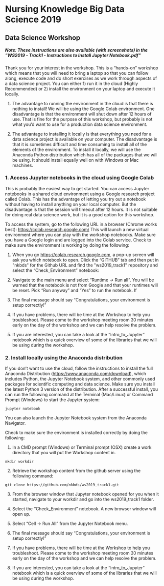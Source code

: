 # Nursing Knowledge Big Data Science 2019
## Data Science Workshop


##### Note: These instructions are also available (with screenshots) in the "WS2019 - Track1 - Instructions to Install Jupyter Notebook.pdf"
Thank you for your interest in the workshop.  This is a “hands-on” workshop which means that you will need to bring a laptop so that you can follow along, execute code and do short exercises as we work through aspects of a data science project.  You can either 1) run it in the cloud (Highly Recommended) or 2) install the environment on your laptop and execute it locally.  

1.	The advantage to running the environment in the cloud is that there is nothing to install!  We will be using the Google Colab environment.  One disadvantage is that the environment will shut down after 12 hours of use.  That is fine for the purpose of this workshop, but probably is not what you’d want to use for a production data science environment.

2.	The advantage to installing it locally is that everything you need for a data science project is available on your computer.  The disadvantage is that it is sometimes difficult and time consuming to install all of the elements of the environment.  To install it locally, we will use the Anaconda Python distribution which has all of the packages that we will be using.  It should install equally well on with Windows or Mac machines.

### 1. Access Jupyter notebooks in the cloud using Google Colab

This is probably the easiest way to get started. You can access Jupyter notebooks in a shared cloud environment using a Google research project called Colab.  This has the advantage of letting you try out a notebook without having to install anything on your local computer.  But the disadvantage is that the session will timeout after 12 hours.  It is not suitable for doing real data science work, but it is a good option for this workshop.

To access the system, go to the following URL in a browser (Chrome works best):
https://colab.research.google.com/  This will launch a new virtual environment where you can play with the workshop notebooks.  Make sure you have a Google login and are logged into the Colab service.  Check to make sure the environment is working by doing the following:

1.	When you go https://colab.research.google.com, a pop-up screen will ask you which notebook to open.  Click the “GITHUB” tab and then put in "nkbds" for the Github URL and find the "ws2019_track1" repository and select the “Check_Environment” notebook:

2.	Navigate to the main menu and select “Runtime -> Run all”.  You will be warned that the notebook is not from Google and that your runtimes will be reset.  Pick “Run anyway” and “Yes” to run the notebook. If 

3.	The final message should say “Congratulations, your environment is setup correctly!”

4.	If you have problems, there will be time at the Workshop to help you troubleshoot.  Please come to the workshop meeting room 30 minutes early on the day of the workshop and we can help resolve the problem.

5.	If you are interested, you can take a look at the “Intro_to_Jupyter” notebook which is a quick overview of some of the libraries that we will be using during the workshop.

### 2. Install locally using the Anaconda distribution

If you don’t want to use the cloud, follow the instructions to install the full Anaconda Distribution (https://www.anaconda.com/download), which includes Python, the Jupyter Notebook system, and other commonly used packages for scientific computing and data science.  Make sure you install the latest Python 3 version of the distribution. After a successful install, you can run the following command at the Terminal (Mac/Linux) or Command Prompt (Windows) to start the Jupyter system:

   ```jupyter notebook```

You can also launch the Jupyter Notebook system from the Anaconda Navigator.

Check to make sure the environment is installed correctly by doing the following:

1.	In a CMD prompt (Windows) or Terminal prompt (OSX) create a work directory that you will put the Workshop content in.

```mkdir workdir```

2.	Retrieve the workshop content from the github server using the following command:

```git clone https://github.com/nkbds/ws2019_track1.git```

3.	From the browser window that Jupyter notebook opened for you when it started, navigate to your workdir and go into the ws2019_track1 folder.  

4.	Select the “Check_Environment” notebook. A new browser window will open up.

5.	Select “Cell -> Run All” from the Jupyter Notebook menu.

6.	The final message should say “Congratulations, your environment is setup correctly!”

7.	If you have problems, there will be time at the Workshop to help you troubleshoot.  Please come to the workshop meeting room 30 minutes early on the day of the workshop and we can help resolve the problem.

8.	If you are interested, you can take a look at the “Intro_to_Jupyter” notebook which is a quick overview of some of the libraries that we will be using during the workshop.

 
